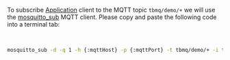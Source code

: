 To subscribe <a target='_blank' href='https://thingsboard.io/docs/mqtt-broker/user-guide/mqtt-client-type/#application-client'>Application</a> 
client to the MQTT topic `tbmq/demo/+` we will use the <a href='https://mosquitto.org/man/mosquitto_sub-1.html' target="_blank">mosquitto_sub</a> MQTT client.
Please copy and paste the following code into a terminal tab:

<br>

```bash
mosquitto_sub -d -q 1 -h {:mqttHost} -p {:mqttPort} -t tbmq/demo/+ -i tbmq -u tbmq_app -P tbmq_app -c -v{:copy-code}
```
